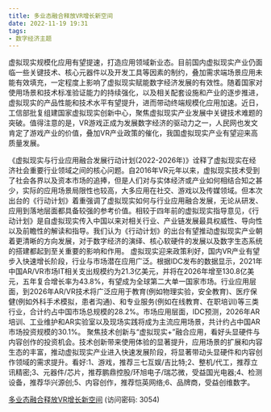 ```yaml
---
title: 多业态融合释放VR增长新空间
date: 2022-11-19 19:31
tags:
- 数字经济主题
---
```

虚拟现实规模化应用有望提速，打造应用领域新业态。目前国内虚拟现实产业仍面临一些关键技术、核心元器件以及开发工具等因素的制约，叠加需求端场景应用未能有效填充，一定程度上影响了虚拟现实赋能数字经济发展的有效性。随着国家对使用场景和技术标准验证能力的持续强化，以及相关配套设施和产业的逐步推进，虚拟现实的产品性能和技术水平有望提升，进而带动终端规模化应用加速。近日，工信部批复组建国家虚拟现实创新中心，聚焦虚拟现实产业发展中关键技术难题的突破。值得注意的是，VR游戏正成为发展数字经济的驱动力之一，人民网也发文肯定了游戏产业的价值，叠加VR产业政策的催化，我国虚拟现实产业有望迎来高质量发展。
<!-- more -->
《虚拟现实与行业应用融合发展行动计划(2022-2026年)》诠释了虚拟现实在经济社会重要行业领域之间的核心问题。自2016年VR元年以来，虚拟现实技术受到了社会各界以及资本市场的追捧，但是人们对与实体经济或产业如何相结合知之甚少，实际的应用场景局限性也较高，大多应用在社交、游戏以及传媒领域。但本次出台的《行动计划》着重强调了虚拟现实如何与行业应用融合发展，无论从研发、应用到落地层面都具备较强的参考价值。相较于四年前的虚拟现实指导意见，《行动计划》是自虚拟现实传入中国以来对相关行业、产业链发展最具权威性、导向性以及前瞻性的解读和指导。我们认为《行动计划》的出台有望推动虚拟现实产业朝着更清晰的方向发展，对于数字经济的演绎、核心软硬件的发展以及数字生态系统的搭建都起到至关重要的影响和作用。
虚拟现实迎来政策利好，国内VR产业有望步入快速增长阶段，行业与市场潜在应用广泛。根据IDC发布的数据显示，2021年中国AR/VR市场IT相关支出规模约为21.3亿美元，并将在2026年增至130.8亿美元，五年复合增长率为43.8%，有望成为全球第二大单一国家市场。行业应用层面，到2026年AR/VR技术将广泛应用于教育(例如物理实验，安全教育)、医疗保健(例如外科手术模拟，患者沟通)、和专业服务(例如在线教育、在职培训)等三类行业，合计约占中国市场总规模的28.2%。市场应用层面，IDC预测，2026年AR培训、工业维护和AR实验室以及现场实践将成为主流应用场景，共计约占中国AR市场投资规模的30.1%。
聚焦技术创新与“虚拟现实+”融合应用，看好头显硬件与内容创作的投资机会。技术创新带来使用体验的显著提升，应用场景的扩展和内容生态的丰富，推动虚拟现实产业进入快速发展阶段，将显著带动头显硬件和内容创作领域的需求提升。看好:1、游戏，推荐三七互娱/吉比特;2、整机/代工，推荐立讯精密;3、元器件/芯片，推荐鹏鼎控股/环旭电子/瑞芯微，受益国光电器;4、检测设备，推荐华兴源创;5、内容创作，推荐恺英网络;6、品牌商，受益创维数字。

[多业态融合释放VR增长新空间](https://url12.ctfile.com/f/3948612-727981009-c39348?p=3054)
(访问密码: 3054)